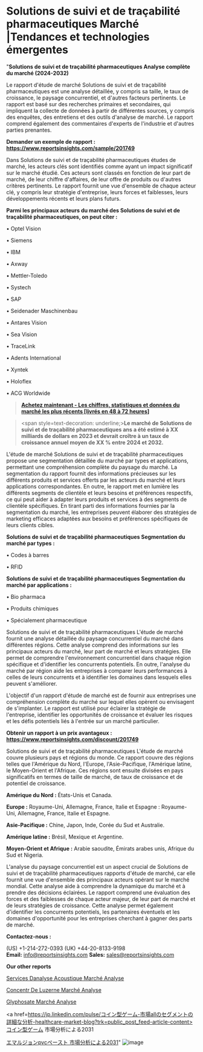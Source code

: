 # Solutions de suivi et de traçabilité pharmaceutiques Marché |Tendances et technologies émergentes

"<strong>Solutions de suivi et de traçabilité pharmaceutiques Analyse complète du marché (2024-2032)</strong>

Le rapport d'étude de marché Solutions de suivi et de traçabilité pharmaceutiques est une analyse détaillée, y compris sa taille, le taux de croissance, le paysage concurrentiel, et d'autres facteurs pertinents. Le rapport est basé sur des recherches primaires et secondaires, qui impliquent la collecte de données à partir de différentes sources, y compris des enquêtes, des entretiens et des outils d'analyse de marché. Le rapport comprend également des commentaires d'experts de l'industrie et d'autres parties prenantes.

<strong>Demander un exemple de rapport : </strong><strong><a href=https://www.reportsinsights.com/sample/201749>https://www.reportsinsights.com/sample/201749</a></strong>

Dans Solutions de suivi et de traçabilité pharmaceutiques études de marché, les acteurs clés sont identifiés comme ayant un impact significatif sur le marché étudié. Ces acteurs sont classés en fonction de leur part de marché, de leur chiffre d'affaires, de leur offre de produits ou d'autres critères pertinents. Le rapport fournit une vue d'ensemble de chaque acteur clé, y compris leur stratégie d'entreprise, leurs forces et faiblesses, leurs développements récents et leurs plans futurs.

<strong>Parmi les principaux acteurs du marché des Solutions de suivi et de traçabilité pharmaceutiques, on peut citer :</strong>

• Optel Vision

• Siemens

• IBM

• Axway

• Mettler-Toledo

• Systech

• SAP

• Seidenader Maschinenbau

• Antares Vision

• Sea Vision

• TraceLink

• Adents International

• Xyntek

• Holoflex

• ACG Worldwide

<blockquote><a href=https://reportsinsights.com/buynow/201749><span style=text-decoration: underline;><strong>Achetez maintenant - Les chiffres, statistiques et données du marché les plus récents [livrés en 48 à 72 heures]</strong></span></a></blockquote>
<blockquote>
<div class=group w-full text-gray-800 dark:text-gray-100 border-b border-black/10 dark:border-gray-900/50 bg-gray-50 dark:bg-[#444654]>
<div class=flex p-4 gap-4 text-base md:gap-6 md:max-w-2xl lg:max-w-xl xl:max-w-3xl md:py-6 lg:px-0 m-auto>
<div class=relative flex flex-col w-[calc(100%-50px)] gap-1 md:gap-3 lg:w-[calc(100%-115px)]>
<div class=flex flex-grow flex-col gap-3>
<div class=min-h-[20px] flex flex-col items-start gap-4 whitespace-pre-wrap break-words>
<div class=result-streaming markdown prose w-full break-words dark:prose-invert light>

<span style=text-decoration: underline;><strong>Le marché de Solutions de suivi et de traçabilité pharmaceutiques ans a été estimé à XX milliards de dollars en 2023 et devrait croître à un taux de croissance annuel moyen de XX % entre 2024 et 2032.</strong></span>

</div>
</div>
</div>
</div>
</div>
</div></blockquote>
L'étude de marché Solutions de suivi et de traçabilité pharmaceutiques propose une segmentation détaillée du marché par types et applications, permettant une compréhension complète du paysage du marché. La segmentation du rapport fournit des informations précieuses sur les différents produits et services offerts par les acteurs du marché et leurs applications correspondantes. En outre, le rapport met en lumière les différents segments de clientèle et leurs besoins et préférences respectifs, ce qui peut aider à adapter leurs produits et services à des segments de clientèle spécifiques. En tirant parti des informations fournies par la segmentation du marché, les entreprises peuvent élaborer des stratégies de marketing efficaces adaptées aux besoins et préférences spécifiques de leurs clients cibles.

<strong>Solutions de suivi et de traçabilité pharmaceutiques Segmentation du marché par types :</strong>

• Codes à barres

• RFID

<strong>Solutions de suivi et de traçabilité pharmaceutiques Segmentation du marché par applications :</strong>

• Bio pharmaca

• Produits chimiques

• Spécialement pharmaceutique

Solutions de suivi et de traçabilité pharmaceutiques L'étude de marché fournit une analyse détaillée du paysage concurrentiel du marché dans différentes régions. Cette analyse comprend des informations sur les principaux acteurs du marché, leur part de marché et leurs stratégies. Elle permet de comprendre l'environnement concurrentiel dans chaque région spécifique et d'identifier les concurrents potentiels. En outre, l'analyse du marché par région aide les entreprises à comparer leurs performances à celles de leurs concurrents et à identifier les domaines dans lesquels elles peuvent s'améliorer.

L'objectif d'un rapport d'étude de marché est de fournir aux entreprises une compréhension complète du marché sur lequel elles opèrent ou envisagent de s'implanter. Le rapport est utilisé pour éclairer la stratégie de l'entreprise, identifier les opportunités de croissance et évaluer les risques et les défis potentiels liés à l'entrée sur un marché particulier.

<strong>Obtenir un rapport à un prix avantageux : <a href=https://www.reportsinsights.com/discount/201749>https://www.reportsinsights.com/discount/201749</a></strong>

Solutions de suivi et de traçabilité pharmaceutiques L'étude de marché couvre plusieurs pays et régions du monde. Ce rapport couvre des régions telles que l'Amérique du Nord, l'Europe, l'Asie-Pacifique, l'Amérique latine, le Moyen-Orient et l'Afrique. Ces régions sont ensuite divisées en pays significatifs en termes de taille de marché, de taux de croissance et de potentiel de croissance.

<strong>Amérique du Nord :</strong> États-Unis et Canada.

<strong>Europe :</strong> Royaume-Uni, Allemagne, France, Italie et Espagne : Royaume-Uni, Allemagne, France, Italie et Espagne.

<strong>Asie-Pacifique :</strong> Chine, Japon, Inde, Corée du Sud et Australie.

<strong>Amérique latine :</strong> Brésil, Mexique et Argentine.

<strong>Moyen-Orient et Afrique :</strong> Arabie saoudite, Émirats arabes unis, Afrique du Sud et Nigeria.

L'analyse du paysage concurrentiel est un aspect crucial de Solutions de suivi et de traçabilité pharmaceutiques rapports d'étude de marché, car elle fournit une vue d'ensemble des principaux acteurs opérant sur le marché mondial. Cette analyse aide à comprendre la dynamique du marché et à prendre des décisions éclairées. Le rapport comprend une évaluation des forces et des faiblesses de chaque acteur majeur, de leur part de marché et de leurs stratégies de croissance. Cette analyse permet également d'identifier les concurrents potentiels, les partenaires éventuels et les domaines d'opportunité pour les entreprises cherchant à gagner des parts de marché.

<strong>Contactez-nous :</strong>

(US) +1-214-272-0393
(UK) +44-20-8133-9198
<strong>Email:</strong> <a>info@reportsinsights.com</a>
<strong>Sales:</strong> <a>sales@reportsinsights.com</a>

<strong>Our other reports</strong>

<a href=https://www.linkedin.com/pulse/services-danalyse-acoustique-march%C3%A9-segmentation-9dycf/>Services Danalyse Acoustique Marché Analyse</a>

<a href=https://www.linkedin.com/pulse/concentr%C3%A9-de-luzerne-march%C3%A9-taille-part-perspectives-hqcyf/>Concentr De Luzerne Marché Analyse</a>

<a href=https://www.linkedin.com/pulse/glyphosate-march%C3%A9-impact-cumul%C3%A9-2024-et-sc%C3%A9nario-bpyzf/>Glyphosate Marché Analyse</a>

<a href=https://jp.linkedin.com/pulse/コイン型ゲーム-市場allのセグメントの詳細な分析-healthcare-market-blog?trk=public_post_feed-article-content>コイン型ゲーム 市場分析による2031</a>

<a href=https://www.linkedin.com/pulse/エマルジョンpvcペースト-市場成長と技術2028-reportsinsights-pvt-ltd/>エマルジョンpvcペースト 市場分析による2031</a>"
![image](https://github.com/daminid12/RIresearchers/assets/158430485/cbd029df-111d-4210-85d8-bf3896ea9c7f)
